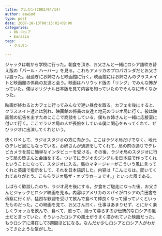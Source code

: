 ```yaml
---
title: クルガン(2003/04/14)
author: eawind
type: post
date: 2007-10-13T08:15:02+09:00
categories:
  - 06.ロシア
  - Eurasia
tags:
  - クルガン

---
```

ジャックは朝から学校に行った。朝食を頂き、お父さんと一緒にロシア語吹き替え版の「パール・ハーバー」を見る。これもアメリカのプロパガンダだとお父さは語った。昼過ぎにお姉さんと映画館に行く。映画館にはお姉さんのクラスメイトと映画館の係員の友達と会う。映画はハリウッド版の「リング」でみんな怖がっていた。僕はオリジナル日本版を見て内容を知っていたのでそんなに怖くなかった。

映画が終わるとカフェに行ってみんなで遅い昼食を取る。カフェを後にすると、クラスメイト達とは別れ、映画館の係員の友達と地元のラジオ局に行く。彼は映画館の広告を出すためにここで商談をしている。僕もお姉さんと一緒に応接室に付いて行く。ここでラジオ局の人が長旅をしている僕に関心をもってくれて、ぜひラジオに出演してくれという。

快くＯＫして、ラジオスタジオの方に向かう。ここはラジオ局だけでなく、地元のテレビ局にもなっている。お姉さんが通訳をしてくれて、局の前の通りでテレビカメラを前に簡単なインタビューを受ける。その後、ラジオ局のスタジオに行って局の皆さんと会話をする。ついでにラジオのジングルを日本語で作ってくれということになって、スタジオに入る。局のマネージャーがこういう風に言ってくれと英語で指示をして、それを日本語訳した。内容は「こんにちは。聞いてくれてありがとう。こちらラジオ局ザ・オブラカーミです。」といった風である。

しばらく歓談したのち、ラジオ局を後にする。夕食をご馳走になった後、お父さんとジャックとロシア映画を見る。内容はアメリカのスパイがロシアの片田舎を偵察に行くが、猛烈な歓迎を受けて飲んで食べて仲良くなって帰っていくといったものだった。この映画を見て、お父さん曰く、仕事はあまりせず、とにかく楽しくウォッカを飲んで、食べて、歌って、踊って暮らすのが伝統的なロシアの風土だと言っていた。そういったロシアの風土がうまく描かれていた映画だった。もうロシアに滞在して3週間ほどになる。なんだか少しロシアとロシア人がわかってきたような気がした。
